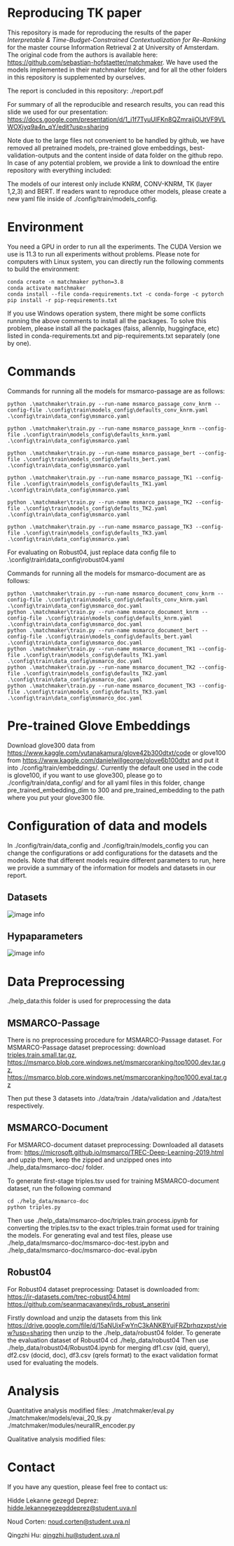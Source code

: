 # Reproducing TK paper

This repository is made for reproducing the results of the paper *Interpretable & Time-Budget-Constrained Contextualization for Re-Ranking* for the master course Information Retrieval 2 at University of Amsterdam. The original code from the authors is available here: https://github.com/sebastian-hofstaetter/matchmaker. We have used the models implemented in their matchmaker folder, and for all the other folders in this repository is supplemented by ourselves. 

The report is concluded in this repository: ./report.pdf

For summary of all the reproducible and research results, you can read this slide we used for our presentation: https://docs.google.com/presentation/d/1_i1f7TyuUlFKn8QZmraijOlJtVF9VLWOXjyq9a4n_qY/edit?usp=sharing

Note due to the large files not convenient to be handled by github, we have removed all pretrained models, pre-trained glove embeddings, best-validation-outputs and the content inside of data folder on the github repo. In case of any potential problem, we provide a link to download the entire repository with everything included:

The models of our interest only include KNRM, CONV-KNRM, TK (layer 1,2,3) and BERT. If readers want to reproduce other models, please create a new yaml file inside of ./config/train/models_config.

# Environment

You need a GPU in order to run all the experiments. The CUDA Version we use is 11.3 to run all experiments without problems. Please note for computers with Linux system, you can directly run the following comments to build the environment:

```
conda create -n matchmaker python=3.8
conda activate matchmaker
conda install --file conda-requirements.txt -c conda-forge -c pytorch
pip install -r pip-requirements.txt
```

If you use Windows operation system, there might be some conflicts running the above comments to install all the packages. To solve this problem, please install all the packages (faiss, allennlp, huggingface, etc) listed in conda-requirements.txt and pip-requirements.txt separately (one by one). 

# Commands

Commands for running all the models for msmarco-passage are as follows: 

```
python .\matchmaker\train.py --run-name msmarco_passage_conv_knrm --config-file .\config\train\models_config\defaults_conv_knrm.yaml .\config\train\data_config\msmarco.yaml

python .\matchmaker\train.py --run-name msmarco_passage_knrm --config-file .\config\train\models_config\defaults_knrm.yaml .\config\train\data_config\msmarco.yaml

python .\matchmaker\train.py --run-name msmarco_passage_bert --config-file .\config\train\models_config\defaults_bert.yaml .\config\train\data_config\msmarco.yaml

python .\matchmaker\train.py --run-name msmarco_passage_TK1 --config-file .\config\train\models_config\defaults_TK1.yaml .\config\train\data_config\msmarco.yaml

python .\matchmaker\train.py --run-name msmarco_passage_TK2 --config-file .\config\train\models_config\defaults_TK2.yaml .\config\train\data_config\msmarco.yaml

python .\matchmaker\train.py --run-name msmarco_passage_TK3 --config-file .\config\train\models_config\defaults_TK3.yaml .\config\train\data_config\msmarco.yaml
```

For evaluating on Robust04, just replace data config file to .\config\train\data_config\robust04.yaml

Commands for running all the models for msmarco-document are as follows: 

```
python .\matchmaker\train.py --run-name msmarco_document_conv_knrm --config-file .\config\train\models_config\defaults_conv_knrm.yaml .\config\train\data_config\msmarco_doc.yaml
python .\matchmaker\train.py --run-name msmarco_document_knrm --config-file .\config\train\models_config\defaults_knrm.yaml .\config\train\data_config\msmarco_doc.yaml
python .\matchmaker\train.py --run-name msmarco_document_bert --config-file .\config\train\models_config\defaults_bert.yaml .\config\train\data_config\msmarco_doc.yaml
python .\matchmaker\train.py --run-name msmarco_document_TK1 --config-file .\config\train\models_config\defaults_TK1.yaml .\config\train\data_config\msmarco_doc.yaml
python .\matchmaker\train.py --run-name msmarco_document_TK2 --config-file .\config\train\models_config\defaults_TK2.yaml .\config\train\data_config\msmarco_doc.yaml
python .\matchmaker\train.py --run-name msmarco_document_TK3 --config-file .\config\train\models_config\defaults_TK3.yaml .\config\train\data_config\msmarco_doc.yaml
```

# Pre-trained Glove Embeddings

Download glove300 data from https://www.kaggle.com/yutanakamura/glove42b300dtxt/code or glove100 from https://www.kaggle.com/danielwillgeorge/glove6b100dtxt and put it into ./config/train/embeddings/. Currently the default one used in the code is glove100, if you want to use glove300, please go to ./config/train/data_config/ and for all yaml files in this folder, change pre_trained_embedding_dim to 300 and pre_trained_embedding to the path where you put your glove300 file.

# Configuration of data and models

In ./config/train/data_config and ./config/train/models_config you can change the configurations or add configurations for the datasets and the models. Note that different models require different parameters to run, here we provide a summary of the information for models and datasets in our report.

## Datasets
![image info](./documentation/dataset.PNG)

## Hypaparameters
![image info](./documentation/hyperparameters.PNG)


# Data Preprocessing

./help_data:this folder is used for preprocessing the data

## MSMARCO-Passage

There is no preprocessing procedure for MSMARCO-Passage dataset. For MSMARCO-Passage dataset preprocessing: download [triples.train.small.tar.gz](https://msmarco.blob.core.windows.net/msmarcoranking/triples.train.small.tar.gz), https://msmarco.blob.core.windows.net/msmarcoranking/top1000.dev.tar.gz, https://msmarco.blob.core.windows.net/msmarcoranking/top1000.eval.tar.gz

Then put these 3 datasets into ./data/train ./data/validation and ./data/test respectively.

## MSMARCO-Document

For MSMARCO-document dataset preprocessing:
Downloaded all datasets from: https://microsoft.github.io/msmarco/TREC-Deep-Learning-2019.html and upzip them, keep the zipped and unzipped ones into ./help_data/msmarco-doc/ folder.


To generate first-stage triples.tsv used for training MSMARCO-document dataset, run the following command

```
cd ./help_data/msmarco-doc
python triples.py
```

Then use ./help_data/msmarco-doc/triples.train.process.ipynb for converting the triples.tsv to the exact triples.train format used for training the models.
For generating eval and test files, please use ./help_data/msmarco-doc/msmarco-doc-test.ipybn and ./help_data/msmarco-doc/msmarco-doc-eval.ipybn

## Robust04

For Robust04 dataset preprocessing:
Dataset is downloaded from: 
https://ir-datasets.com/trec-robust04.html
https://github.com/seanmacavaney/irds_robust_anserini

Firstly download and unzip the datasets from this link https://drive.google.com/file/d/15aNUjxFwYnC3kANKBYujFRZbrhqzxpst/view?usp=sharing then unzip to the ./help_data/robust04 folder.
To generate the evaluation dataset of Robust04
cd ./help_data/robust04
Then use ./help_data/robust04/Robust04.ipynb for merging df1.csv (qid, query), df2.csv (docid, doc), df3.csv (qrels format) to the exact validation format used for evaluating the models.

# Analysis

Quantitative analysis modified files: 
./matchmaker/eval.py
./matchmaker/models/evai_20_tk.py
./matchmaker/modules/neuralIR_encoder.py

Qualitative analysis modified files:


# Contact

If you have any question, please feel free to contact us:

Hidde Lekanne gezegd Deprez: hidde.lekannegezegddeprez@student.uva.nl

Noud Corten: noud.corten@student.uva.nl

Qingzhi Hu: qingzhi.hu@student.uva.nl



